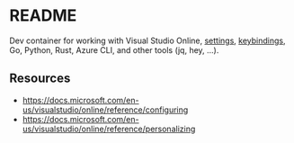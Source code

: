 # README

Dev container for working with Visual Studio Online, [settings](../.vscode/settings.json), [keybindings](https://github.com/asw101/hello-keymap), Go, Python, Rust, Azure CLI, and other tools (jq, hey, ...).

## Resources
- https://docs.microsoft.com/en-us/visualstudio/online/reference/configuring
- https://docs.microsoft.com/en-us/visualstudio/online/reference/personalizing
